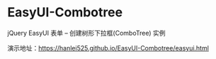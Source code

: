 # EasyUI-Combotree


jQuery EasyUI 表单 – 创建树形下拉框(ComboTree) 实例


演示地址：https://hanlei525.github.io/EasyUI-Combotree/easyui.html

